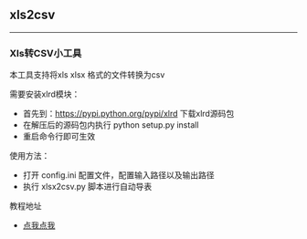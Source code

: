 ## xls2csv 
---
### Xls转CSV小工具  
本工具支持将xls xlsx 格式的文件转换为csv  

需要安装xlrd模块：   
* 首先到：https://pypi.python.org/pypi/xlrd 下载xlrd源码包  
* 在解压后的源码包内执行 python setup.py install  
* 重启命令行即可生效  

使用方法：
* 打开 config.ini 配置文件，配置输入路径以及输出路径  
* 执行 xlsx2csv.py 脚本进行自动导表  

教程地址  
* [点我点我](http://www.cnblogs.com/msxh/p/7858346.html)

